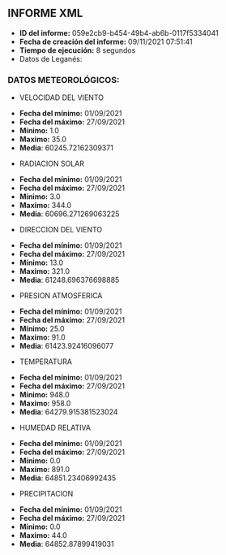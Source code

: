 ## INFORME XML 
- **ID del informe:** 059e2cb9-b454-49b4-ab6b-0117f5334041
- **Fecha de creación del informe:** 09/11/2021 07:51:41
- **Tiempo de ejecución:** 8 segundos
-  Datos de Leganés: 
 ### DATOS METEOROLÓGICOS:
 - VELOCIDAD DEL VIENTO
* **Fecha del mínimo:** 01/09/2021
* **Fecha del máximo:** 27/09/2021
* **Mínimo:** 1.0
* **Maximo:** 35.0
* **Media**: 60245.72162309371
 - RADIACION SOLAR
* **Fecha del mínimo:** 01/09/2021
* **Fecha del máximo:** 27/09/2021
* **Mínimo:** 3.0
* **Maximo:** 344.0
* **Media**: 60696.271269063225
 - DIRECCION DEL VIENTO
* **Fecha del mínimo:** 01/09/2021
* **Fecha del máximo:** 27/09/2021
* **Mínimo:** 13.0
* **Maximo:** 321.0
* **Media**: 61248.696376698885
 - PRESION ATMOSFERICA
* **Fecha del mínimo:** 01/09/2021
* **Fecha del máximo:** 27/09/2021
* **Mínimo:** 25.0
* **Maximo:** 91.0
* **Media**: 61423.92416096077
 - TEMPERATURA
* **Fecha del mínimo:** 01/09/2021
* **Fecha del máximo:** 27/09/2021
* **Mínimo:** 948.0
* **Maximo:** 958.0
* **Media**: 64279.915381523024
 - HUMEDAD RELATIVA
* **Fecha del mínimo:** 01/09/2021
* **Fecha del máximo:** 27/09/2021
* **Mínimo:** 0.0
* **Maximo:** 891.0
* **Media**: 64851.23406992435
 - PRECIPITACION
* **Fecha del mínimo:** 01/09/2021
* **Fecha del máximo:** 27/09/2021
* **Mínimo:** 0.0
* **Maximo:** 44.0
* **Media**: 64852.87899419031
